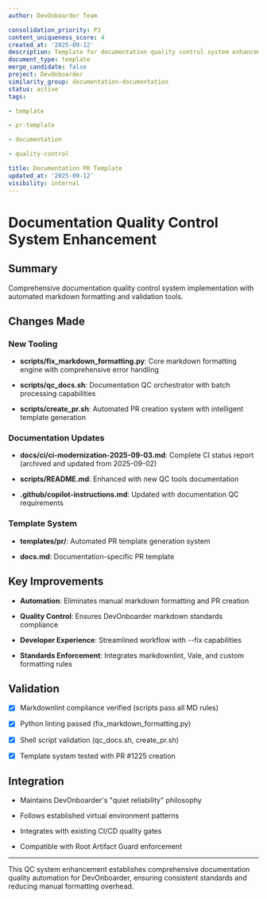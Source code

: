 ```yaml
---
author: DevOnboarder Team

consolidation_priority: P3
content_uniqueness_score: 4
created_at: '2025-09-12'
description: Template for documentation quality control system enhancement pull requests
document_type: template
merge_candidate: false
project: DevOnboarder
similarity_group: documentation-documentation
status: active
tags:

- template

- pr-template

- documentation

- quality-control

title: Documentation PR Template
updated_at: '2025-09-12'
visibility: internal
---
```


# Documentation Quality Control System Enhancement

## Summary

Comprehensive documentation quality control system implementation with automated markdown formatting and validation tools.

## Changes Made

### New Tooling

- **scripts/fix_markdown_formatting.py**: Core markdown formatting engine with comprehensive error handling

- **scripts/qc_docs.sh**: Documentation QC orchestrator with batch processing capabilities

- **scripts/create_pr.sh**: Automated PR creation system with intelligent template generation

### Documentation Updates

- **docs/ci/ci-modernization-2025-09-03.md**: Complete CI status report (archived and updated from 2025-09-02)

- **scripts/README.md**: Enhanced with new QC tools documentation

- **.github/copilot-instructions.md**: Updated with documentation QC requirements

### Template System

- **templates/pr/**: Automated PR template generation system

- **docs.md**: Documentation-specific PR template

## Key Improvements

- **Automation**: Eliminates manual markdown formatting and PR creation

- **Quality Control**: Ensures DevOnboarder markdown standards compliance

- **Developer Experience**: Streamlined workflow with --fix capabilities

- **Standards Enforcement**: Integrates markdownlint, Vale, and custom formatting rules

## Validation

- [x] Markdownlint compliance verified (scripts pass all MD rules)

- [x] Python linting passed (fix_markdown_formatting.py)

- [x] Shell script validation (qc_docs.sh, create_pr.sh)

- [x] Template system tested with PR #1225 creation

## Integration

- Maintains DevOnboarder's "quiet reliability" philosophy

- Follows established virtual environment patterns

- Integrates with existing CI/CD quality gates

- Compatible with Root Artifact Guard enforcement

---

This QC system enhancement establishes comprehensive documentation quality automation for DevOnboarder, ensuring consistent standards and reducing manual formatting overhead.
